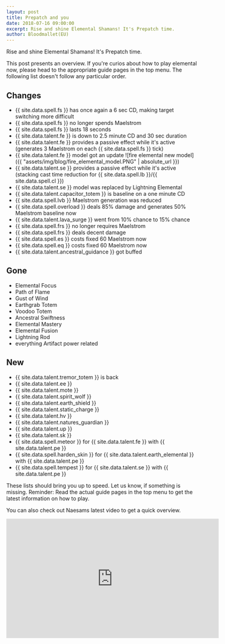 ```yaml
---
layout: post
title: Prepatch and you
date: 2018-07-16 09:00:00
excerpt: Rise and shine Elemental Shamans! It's Prepatch time.
author: Bloodmallet(EU)
---
```


Rise and shine Elemental Shamans! It's Prepatch time.

This post presents an overview. If you're curios about how to play
elemental now, please head to the appropriate guide pages in the top
menu. The following list doesn't follow any particular order.

## Changes
- {{ site.data.spell.fs }} has once again a 6 sec CD, making target switching more difficult
- {{ site.data.spell.fs }} no longer spends Maelstrom
- {{ site.data.spell.fs }} lasts 18 seconds
- {{ site.data.talent.fe }} is down to 2.5 minute CD and 30 sec duration
- {{ site.data.talent.fe }} provides a passive effect while it's active
(generates 3 Maelstrom on each {{ site.data.spell.fs }} tick)
- {{ site.data.talent.fe }} model got an update
![fire elemental new model]({{ "assets/img/blog/fire_elemental_model.PNG" | absolute_url }})
- {{ site.data.talent.se }} provides a passive effect while it's active
(stacking cast time reduction for {{ site.data.spell.lb }}/{{ site.data.spell.cl }})
- {{ site.data.talent.se }} model was replaced by Lightning Elemental
- {{ site.data.talent.capacitor_totem }} is baseline on a one minute CD
- {{ site.data.spell.lvb }} Maelstrom generation was reduced
- {{ site.data.spell.overload }} deals 85% damage and generates 50% Maelstrom baseline now
- {{ site.data.talent.lava_surge }} went from 10% chance to 15% chance
- {{ site.data.spell.frs }} no longer requires Maelstrom
- {{ site.data.spell.frs }} deals decent damage
- {{ site.data.spell.es }} costs fixed 60 Maelstrom now
- {{ site.data.spell.eq }} costs fixed 60 Maelstrom now
- {{ site.data.talent.ancestral_guidance }} got buffed


## Gone
- Elemental Focus
- Path of Flame
- Gust of Wind
- Earthgrab Totem
- Voodoo Totem
- Ancestral Swiftness
- Elemental Mastery
- Elemental Fusion
- Lightning Rod
- everything Artifact power related


## New
- {{ site.data.talent.tremor_totem }} is back
- {{ site.data.talent.ee }}
- {{ site.data.talent.mote }}
- {{ site.data.talent.spirit_wolf }}
- {{ site.data.talent.earth_shield }}
- {{ site.data.talent.static_charge }}
- {{ site.data.talent.hv }}
- {{ site.data.talent.natures_guardian }}
- {{ site.data.talent.up }}
- {{ site.data.talent.sk }}
- {{ site.data.spell.meteor }} for {{ site.data.talent.fe }} with {{ site.data.talent.pe }}
- {{ site.data.spell.harden_skin }} for {{ site.data.talent.earth_elemental }} with {{ site.data.talent.pe }}
- {{ site.data.spell.tempest }} for {{ site.data.talent.se }} with {{ site.data.talent.pe }}

These lists should bring you up to speed. Let us know, if something is missing.
Reminder: Read the actual guide pages in the top menu to get the latest information on how
to play.

You can also check out Naesams latest video to get a quick overview.
<iframe width="560" height="315" src="https://www.youtube.com/embed/BH1wu6fI7EI?rel=0" frameborder="0" allow="autoplay; encrypted-media" allowfullscreen></iframe>
